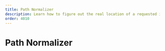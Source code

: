 ```yaml
---
title: Path Normalizer
description: Learn how to figure out the real location of a requested import file
order: 4010
---
```


# Path Normalizer